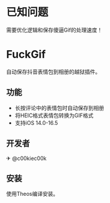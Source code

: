 # 已知问题

需要优化逻辑和保存傻逼Gif的处理速度！

# FuckGif

自动保存抖音表情包到相册的越狱插件。

## 功能

- 长按评论中的表情包时自动保存到相册
- 将HEIC格式表情包转换为GIF格式
- 支持iOS 14.0-16.5

## 开发者

✈ @c00kiec00k

## 安装

使用Theos编译安装。 
